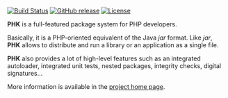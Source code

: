 [![Build Status](https://travis-ci.org/flaupretre/php-phk.svg?branch=master)](https://travis-ci.org/flaupretre/php-phk)
[![GitHub release](https://img.shields.io/github/release/flaupretre/php-phk.svg)](https://github.com/flaupretre/php-phk/releases)
[![License](https://img.shields.io/badge/License-Apache%202.0-blue.svg)](http://www.apache.org/licenses/)

**PHK** is a full-featured package system for PHP developers.

Basically, it is a PHP-oriented equivalent of the Java *jar* format. Like *jar*, **PHK** allows to distribute and run a library or an application as a single file.

**PHK** also 
provides a lot of high-level features such as an integrated autoloader, integrated unit tests, nested packages, integrity checks, digital signatures...

More information is available in the [project home page](http://phk.tekwire.net).
